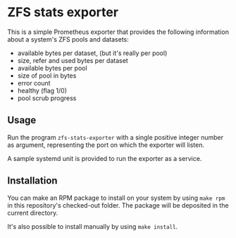 # ZFS stats exporter

This is a simple Prometheus exporter that provides the following information
about a system's ZFS pools and datasets:

* available bytes per dataset, (but it's really per pool)
* size, refer and used bytes per dataset
* available bytes per pool
* size of pool in bytes
* error count
* healthy (flag 1/0)
* pool scrub progress

## Usage

Run the program `zfs-stats-exporter` with a single positive integer number
as argument, representing the port on which the exporter will listen.

A sample systemd unit is provided to run the exporter as a service.

## Installation

You can make an RPM package to install on your system by using `make rpm`
in this repository's checked-out folder.  The package will be deposited in
the current directory.

It's also possible to install manually by using `make install`.
